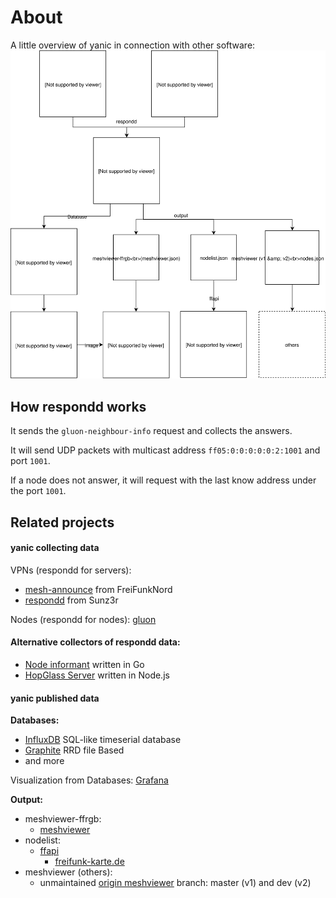 # About

A little overview of yanic in connection with other software:
![Overview](overview.svg)

## How respondd works

It sends the `gluon-neighbour-info` request and collects the answers.

It will send UDP packets with multicast address `ff05:0:0:0:0:0:2:1001` and port `1001`.

If a node does not answer, it will request with the last know address under the port `1001`.

## Related projects

#### yanic collecting data
VPNs (respondd for servers):

* [mesh-announce](https://github.com/ffnord/mesh-announce) from FreiFunkNord
* [respondd](https://github.com/Sunz3r/ext-respondd) from Sunz3r

Nodes (respondd for nodes): [gluon](https://github.com/freifunk-gluon/gluon/)

#### Alternative collectors of respondd data:

* [Node informant](https://github.com/ffdo/node-informant) written in Go
* [HopGlass Server](https://github.com/plumpudding/hopglass-server) written in Node.js

#### yanic published data

**Databases:**

* [InfluxDB](https://influxdata.com/) SQL-like timeserial database
* [Graphite](https://graphiteapp.org/) RRD file Based
* and more

Visualization from Databases: [Grafana](https://grafana.com/)

**Output:**

* meshviewer-ffrgb:
    * [meshviewer](https://github.com/ffrgb/meshviewer)
* nodelist:
    * [ffapi](https://freifunk.net/api-generator/)
        * [freifunk-karte.de](https://freifunk-karte.de)
* meshviewer (others):
    *  unmaintained [origin meshviewer](https://github.com/ffnord/meshviewer) branch: master (v1) and dev (v2)
